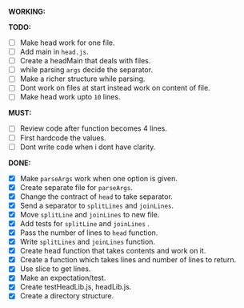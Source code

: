 **WORKING:**

**TODO:**
- [ ] Make head work for one file.
- [ ] Add main in `head.js`.
- [ ] Create a headMain that deals with files.
- [ ] while parsing `args` decide the separator.
- [ ] Make a richer structure while parsing.
- [ ] Dont work on files at start instead work on content of file.
- [ ] Make head work upto `10` lines.

**MUST:**
- [ ] Review code after function becomes 4 lines.
- [ ] First hardcode the values.
- [ ] Dont write code when i dont have clarity.

**DONE:**
- [x] Make `parseArgs` work when one option is given.
- [x] Create separate file for `parseArgs`.
- [x] Change the contract of `head` to take separator.
- [x] Send a separator to `splitLines` and `joinLines`.
- [x] Move `splitLine` and `joinLines` to new file.
- [x] Add tests for `splitLine` and `joinLines` .
- [x] Pass the number of lines to `head` function.
- [x] Write  `splitLines` and `joinLines` function.
- [x] Create head function that takes contents and work on it.
- [x] Create a function which takes lines and number of lines to return.
- [x] Use slice to get lines.
- [x] Make an expectation/test.
- [x] Create  testHeadLib.js, headLib.js.
- [x] Create a directory structure.
